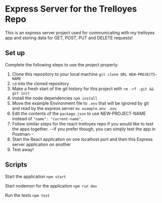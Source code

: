 # Express Server for the Trelloyes Repo

This is an express server project used for communicating with my trelloyes app and storing data for GET, POST, PUT and DELETE requests!

## Set up

Complete the following steps to use the project properly:

1. Clone this repository to your local machine `git clone URL NEW-PROJECTS-NAME`
2. `cd` into the cloned repository
3. Make a fresh start of the git history for this project with `rm -rf .git && git init`
4. Install the node dependencies `npm install`
5. Move the example Environment file to `.env` that will be ignored by git and read by the express server `mv example.env .env`
6. Edit the contents of the `package.json` to use NEW-PROJECT-NAME instead of `"name": "current-name",`
7. Follow similar steps for the react-trelloyes repo if you would like to test the apps together. --if you prefer though, you can simply test the app in Postman--
8. Start the React application on one localhost port and then this Express server application on another
9. Test away!

## Scripts

Start the application `npm start`

Start nodemon for the application `npm run dev`

Run the tests `npm test`
